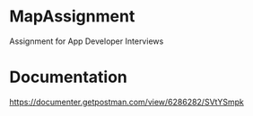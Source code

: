 # MapAssignment
Assignment for App Developer Interviews


# Documentation
https://documenter.getpostman.com/view/6286282/SVtYSmpk
